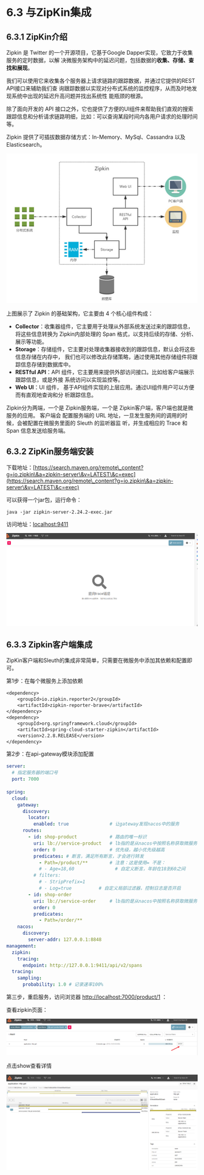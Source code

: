 # 6.3 与ZipKin集成

## 6.3.1 ZipKin介绍

Zipkin 是 Twitter 的一个开源项目，它基于Google Dapper实现，它致力于收集服务的定时数据，以解 决微服务架构中的延迟问题，包括数据的**收集、存储、查找和展现**。&#x20;

我们可以使用它来收集各个服务器上请求链路的跟踪数据，并通过它提供的REST API接口来辅助我们查 询跟踪数据以实现对分布式系统的监控程序，从而及时地发现系统中出现的延迟升高问题并找出系统性 能瓶颈的根源。&#x20;

除了面向开发的 API 接口之外，它也提供了方便的UI组件来帮助我们直观的搜索跟踪信息和分析请求链路明细，比如：可以查询某段时间内各用户请求的处理时间等。&#x20;

Zipkin 提供了可插拔数据存储方式：In-Memory、MySql、Cassandra 以及 Elasticsearch。

![](<../.gitbook/assets/image (36).png>)

上图展示了 Zipkin 的基础架构，它主要由 4 个核心组件构成：&#x20;

* **Collector**：收集器组件，它主要用于处理从外部系统发送过来的跟踪信息，将这些信息转换为 Zipkin内部处理的 Span 格式，以支持后续的存储、分析、展示等功能。
* **Storage**：存储组件，它主要对处理收集器接收到的跟踪信息，默认会将这些信息存储在内存中， 我们也可以修改此存储策略，通过使用其他存储组件将跟踪信息存储到数据库中。
* **RESTful API**：API 组件，它主要用来提供外部访问接口。比如给客户端展示跟踪信息，或是外接 系统访问以实现监控等。
* **Web UI**：UI 组件， 基于API组件实现的上层应用。通过UI组件用户可以方便而有直观地查询和分 析跟踪信息。

Zipkin分为两端，一个是 Zipkin服务端，一个是 Zipkin客户端，客户端也就是微服务的应用。 客户端会 配置服务端的 URL 地址，一旦发生服务间的调用的时候，会被配置在微服务里面的 Sleuth 的监听器监 听，并生成相应的 Trace 和 Span 信息发送给服务端。

## 6.3.2 ZipKin服务端安装

下载地址：[https://search.maven.org/remote\_content?g=io.zipkin\&a=zipkin-server\&v=LATEST\&c=exec](https://search.maven.org/remote\_content?g=io.zipkin\&a=zipkin-server\&v=LATEST\&c=exec)

可以获得一个jar包，运行命令：

```
java -jar zipkin-server-2.24.2-exec.jar
```

访问地址：[localhost:9411](https://localhost:9411)

![](<../.gitbook/assets/image (56).png>)

## 6.3.3 Zipkin客户端集成

ZipKin客户端和Sleuth的集成非常简单，只需要在微服务中添加其依赖和配置即可。&#x20;

第1步：在每个微服务上添加依赖

```markup
<dependency>
    <groupId>io.zipkin.reporter2</groupId>
    <artifactId>zipkin-reporter-brave</artifactId>
</dependency>
<dependency>
    <groupId>org.springframework.cloud</groupId>
    <artifactId>spring-cloud-starter-zipkin</artifactId>
    <version>2.2.8.RELEASE</version>
</dependency>
```

第2步：在api-gateway模块添加配置

```yaml
server:
  # 指定服务器的端口号
  port: 7000

spring:
  cloud:
    gateway:
      discovery:
        locator:
          enabled: true               # 让gateway发现nacos中的服务
      routes:
        - id: shop-product            # 路由的唯一标识
          uri: lb://service-product   # lb指的是从nacos中按照名称获取微服务,并遵循负载均衡策略
          order: 0                    # 优先级，越小优先级越高
          predicates: # 断言，满足所有断言，才会进行转发
            - Path=/product/**        # 注意：这是使用= 不是：
            # - Age=18,60               # 自定义断言，年龄在18到60之间
          # filters:
            # - StripPrefix=1
            # - Log=true          # 自定义局部过滤器，控制日志是否开启
        - id: shop-order
          uri: lb://service-order     # lb指的是从nacos中按照名称获取微服务,并遵循负载均衡策略
          order: 0
          predicates:
            - Path=/order/**
    nacos:
      discovery:
        server-addr: 127.0.0.1:8848
management:
  zipkin:
    tracing:
      endpoint: http://127.0.0.1:9411/api/v2/spans
  tracing:
    sampling:
      probability: 1.0 # 记录速率100%


```

第三步，重启服务，访问浏览器 [http://localhost:7000/product/1](http://localhost:7000/product/1) ：

查看zipkin页面：

![](<../.gitbook/assets/image (29).png>)

点击show查看详情

![](<../.gitbook/assets/image (11).png>)

